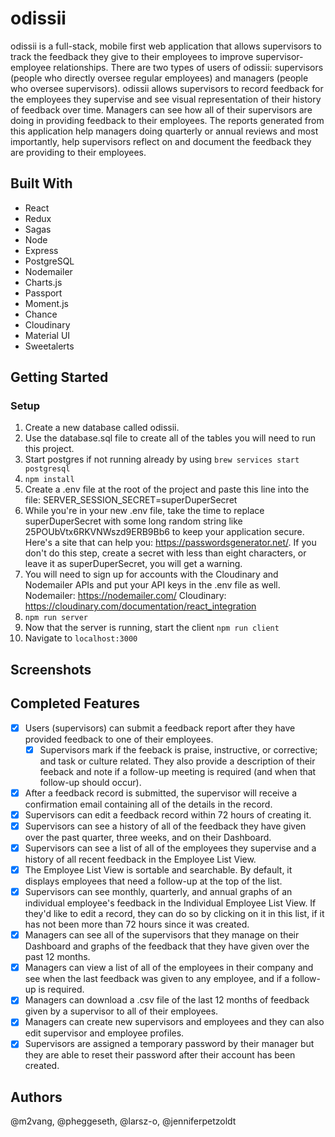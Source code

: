 # odissii
odissii is a full-stack, mobile first web application that allows supervisors to track the feedback they give to their employees to improve supervisor-employee relationships. There are two types of users of odissii: supervisors (people who directly oversee regular employees) and managers (people who oversee supervisors). odissii allows supervisors to record feedback for the employees they supervise and see visual representation of their history of feedback over time. Managers can see how all of their supervisors are doing in providing feedback to their employees. The reports generated from this application help managers doing quarterly or annual reviews and most importantly, help supervisors reflect on and document the feedback they are providing to their employees.  

## Built With
* React
* Redux
* Sagas
* Node
* Express
* PostgreSQL
* Nodemailer
* Charts.js
* Passport
* Moment.js
* Chance 
* Cloudinary
* Material UI
* Sweetalerts

## Getting Started
### Setup
1. Create a new database called odissii.
2. Use the database.sql file to create all of the tables you will need to run this project.
3. Start postgres if not running already by using ``brew services start postgresql``
4. ``npm install``
5. Create a .env file at the root of the project and paste this line into the file:
    SERVER_SESSION_SECRET=superDuperSecret
6. While you're in your new .env file, take the time to replace superDuperSecret with some long random string like 25POUbVtx6RKVNWszd9ERB9Bb6 to keep your application secure. Here's a site that can help you: https://passwordsgenerator.net/. If you don't do this step, create a secret with less than eight characters, or leave it as superDuperSecret, you will get a warning.
7. You will need to sign up for accounts with the Cloudinary and Nodemailer APIs and put your API keys in the .env file as well.
    Nodemailer: https://nodemailer.com/
    Cloudinary: https://cloudinary.com/documentation/react_integration 
8. ``npm run server``
9. Now that the server is running, start the client ``npm run client``
10. Navigate to ``localhost:3000``

## Screenshots

## Completed Features
- [x] Users (supervisors) can submit a feedback report after they have provided feedback to one of their employees. 
    - [x] Supervisors mark if the feeback is praise, instructive, or corrective; and task or culture related. They also provide a description of their feeback and note if a follow-up meeting is required (and when that follow-up should occur). 
- [x] After a feedback record is submitted, the supervisor will receive a confirmation email containing all of the details in the record. 
- [x] Supervisors can edit a feedback record within 72 hours of creating it. 
- [x] Supervisors can see a history of all of the feedback they have given over the past quarter, three weeks, and on their Dashboard. 
- [x] Supervisors can see a list of all of the employees they supervise and a history of all recent feedback in the Employee List View. 
- [x] The Employee List View is sortable and searchable. By default, it displays employees that need a follow-up at the top of the list.
- [x] Supervisors can see monthly, quarterly, and annual graphs of an individual employee's feedback in the Individual Employee List View. If they'd like to edit a record, they can do so by clicking on it in this list, if it has not been more than 72 hours since it was created.
- [x] Managers can see all of the supervisors that they manage on their Dashboard and graphs of the feedback that they have given over the past 12 months. 
- [x] Managers can view a list of all of the employees in their company and see when the last feedback was given to any employee, and if a follow-up is required.
- [x] Managers can download a .csv file of the last 12 months of feedback given by a supervisor to all of their employees.
- [x] Managers can create new supervisors and employees and they can also edit supervisor and employee profiles. 
- [x] Supervisors are assigned a temporary password by their manager but they are able to reset their password after their account has been created. 

## Authors
@m2vang, @pheggeseth, @larsz-o, @jenniferpetzoldt 